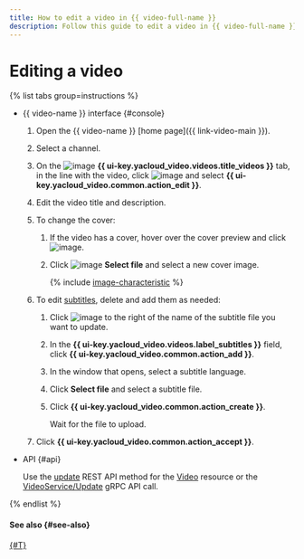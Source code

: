 ```yaml
---
title: How to edit a video in {{ video-full-name }}
description: Follow this guide to edit a video in {{ video-full-name }}.
---
```


# Editing a video

{% list tabs group=instructions %}

- {{ video-name }} interface {#console}

  1. Open the {{ video-name }} [home page]({{ link-video-main }}).
  1. Select a channel.
  1. On the ![image](../../../_assets/console-icons/circle-play.svg) **{{ ui-key.yacloud_video.videos.title_videos }}** tab, in the line with the video, click ![image](../../../_assets/console-icons/ellipsis.svg) and select **{{ ui-key.yacloud_video.common.action_edit }}**.
  1. Edit the video title and description.
  1. To change the cover:

      1. If the video has a cover, hover over the cover preview and click ![image](../../../_assets/console-icons/circle-xmark.svg).
      1. Click ![image](../../../_assets/console-icons/cloud-arrow-up-in.svg) **Select file** and select a new cover image.

          {% include [image-characteristic](../../../_includes/video/image-characteristic.md) %}

  1. To edit [subtitles](../../concepts/videos.md#subtitles), delete and add them as needed:

      1. Click ![image](../../../_assets/console-icons/xmark.svg) to the right of the name of the subtitle file you want to update.
      1. In the **{{ ui-key.yacloud_video.videos.label_subtitles }}** field, click **{{ ui-key.yacloud_video.common.action_add }}**.
      1. In the window that opens, select a subtitle language.
      1. Click **Select file** and select a subtitle file.
      1. Click **{{ ui-key.yacloud_video.common.action_create }}**.

          Wait for the file to upload.

  1. Click **{{ ui-key.yacloud_video.common.action_accept }}**.

- API {#api}

  Use the [update](../../api-ref/Video/update.md) REST API method for the [Video](../../api-ref/Video/index.md) resource or the [VideoService/Update](../../api-ref/grpc/Video/update.md) gRPC API call.

{% endlist %}

#### See also {#see-also}

[{#T}](get-link.md)